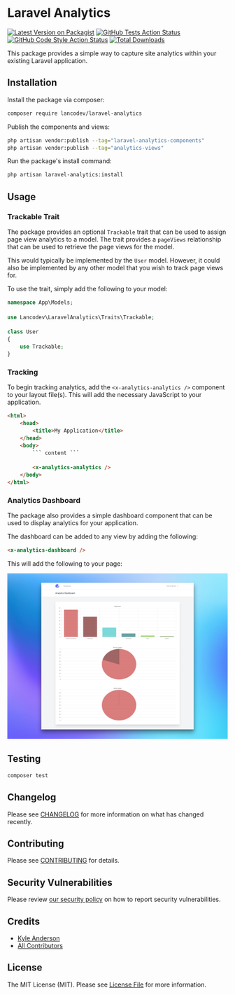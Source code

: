 # Laravel Analytics

[![Latest Version on Packagist](https://img.shields.io/packagist/v/lancodev/laravel-analytics.svg?style=flat-square)](https://packagist.org/packages/lancodev/laravel-analytics)
[![GitHub Tests Action Status](https://img.shields.io/github/workflow/status/lancodev/laravel-analytics/run-tests?label=tests)](https://github.com/lancodev/laravel-analytics/actions?query=workflow%3Arun-tests+branch%3Amain)
[![GitHub Code Style Action Status](https://img.shields.io/github/workflow/status/lancodev/laravel-analytics/Fix%20PHP%20code%20style%20issues?label=code%20style)](https://github.com/lancodev/laravel-analytics/actions?query=workflow%3A"Fix+PHP+code+style+issues"+branch%3Amain)
[![Total Downloads](https://img.shields.io/packagist/dt/lancodev/laravel-analytics.svg?style=flat-square)](https://packagist.org/packages/lancodev/laravel-analytics)

This package provides a simple way to capture site analytics within your existing Laravel application.

## Installation

Install the package via composer:

```bash
composer require lancodev/laravel-analytics
```

Publish the components and views:

```bash
php artisan vendor:publish --tag="laravel-analytics-components"
php artisan vendor:publish --tag="analytics-views"
```

Run the package's install command:

```bash
php artisan laravel-analytics:install
```

## Usage

### Trackable Trait

The package provides an optional `Trackable` trait that can be used to assign page view analytics to a model. The trait provides a `pageViews` relationship that can be used to retrieve the page views for the model.

This would typically be implemented by the `User` model. However, it could also be implemented by any other model that you wish to track page views for.

To use the trait, simply add the following to your model:

```php
namespace App\Models;

use Lancodev\LaravelAnalytics\Traits\Trackable;

class User
{
    use Trackable;
}
```

### Tracking

To begin tracking analytics, add the `<x-analytics-analytics />` component to your layout file(s).
This will add the necessary JavaScript to your application.

```html
<html>
    <head>
        <title>My Application</title>
    </head>
    <body>
        ``` content ```

        <x-analytics-analytics />
    </body>
</html>
```

### Analytics Dashboard

The package also provides a simple dashboard component that can be used to display analytics for your application.

The dashboard can be added to any view by adding the following:

```html
<x-analytics-dashboard />
```

This will add the following to your page:

![analyticsdashboardscreenshot.png](screenshots/analytics-dashboard-screenshot.png)

## Testing

```bash
composer test
```

## Changelog

Please see [CHANGELOG](CHANGELOG.md) for more information on what has changed recently.

## Contributing

Please see [CONTRIBUTING](CONTRIBUTING.md) for details.

## Security Vulnerabilities

Please review [our security policy](../../security/policy) on how to report security vulnerabilities.

## Credits

- [Kyle Anderson](https://github.com/lancodev)
- [All Contributors](../../contributors)

## License

The MIT License (MIT). Please see [License File](LICENSE.md) for more information.
